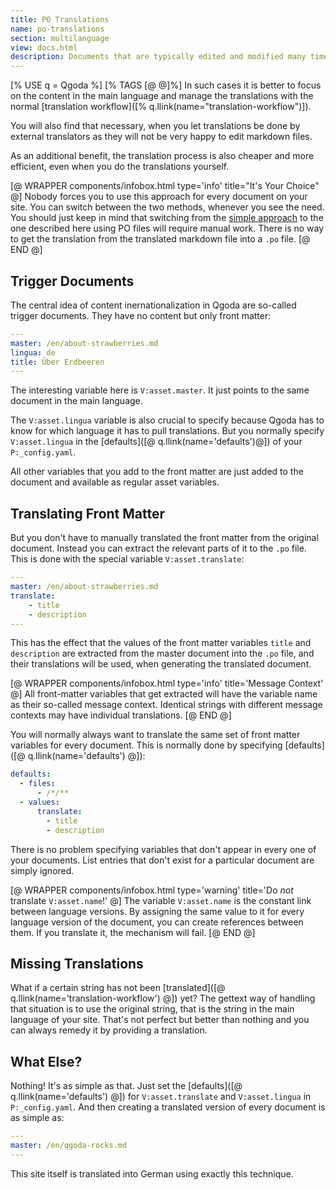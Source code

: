 ```yaml
---
title: PO Translations 
name: po-translations 
section: multilanguage
view: docs.html
description: Documents that are typically edited and modified many times during their life-cycle should better be translated in manageable chunks using a sophisticated translation workflow with a professional toolset.
---
```

[% USE q = Qgoda %]
[% TAGS [@ @]%]
In such cases it is better to focus on the content in 
the main language and manage the translations with the 
normal
[translation workflow]([% q.llink(name="translation-workflow")]).

You will also find that necessary, when you let 
translations be done by external translators as they 
will not be very happy to edit markdown files.

As an additional benefit, the translation process is 
also cheaper and more efficient, even when you do the
translations yourself.

[@ WRAPPER components/infobox.html
           type='info' title="It's Your Choice" @]
Nobody forces you to use this approach for every document on your site. You
can switch between the two methods, whenever you see the need. You should
just keep in mind that switching from the
<a href="[@ q.llink(name='simple-content-translation') @]">simple
approach</a> to the one described here using PO files will require manual work.
There is no way to get the translation from the translated markdown file into a
`.po` file.
[@ END @]

## Trigger Documents

The central idea of content inernationalization in Qgoda are so-called trigger documents.  They have no content 
but only <q-term>front matter</q-term>:

```yaml
---
master: /en/about-strawberries.md
lingua: de
title: Über Erdbeeren
---
```

The interesting variable here is `V:asset.master`. It just
points to the same document in the main language.

The `V:asset.lingua` variable is also crucial to specify because Qgoda has to
know for which language it has to pull translations. But you normally specify
`V:asset.lingua` in the [defaults]([@ q.llink(name='defaults')@])
of your `P:_config.yaml`.

All other variables that you add to the front matter are
just added to the document and available as regular
asset variables.

## Translating Front Matter

But you don't have to manually translated the front
matter from the original document. Instead you can
extract the relevant parts of it to the `.po`
file.  This is done with the special variable
`V:asset.translate`:

```yaml
---
master: /en/about-strawberries.md
translate:
    - title
    - description
---
```

This has the effect that the values of the front matter 
variables `title` and `description` are extracted from
the master document into the `.po` file, and their 
translations will be used, when generating the 
translated document.

[@ WRAPPER components/infobox.html
           type='info' title='Message Context' @]
All front-matter variables that get extracted will have the variable name
as their so-called message context. Identical strings with different 
message contexts may have individual translations.
[@ END @]

You will normally always want to translate the same set of front matter
variables for every document. This is normally done by specifying
[defaults]([@ q.llink(name='defaults') @]):

```yaml
defaults:
  - files:
      - /*/**
  - values:
      translate:
        - title
        - description
```

There is no problem specifying variables that don't appear in every one of
your documents. List entries that don't exist for a particular document are
simply ignored.

[@ WRAPPER components/infobox.html
           type='warning' title='Do <em>not</em> translate <code>V:asset.name</code>!' @]
The variable <code>V:asset.name</code> is the constant link between language
versions. By assigning the same value to it for every language version of the
document, you can create references between them. If you translate it, the
mechanism will fail.
[@ END @]

## Missing Translations

What if a certain string has not been 
[translated]([@ q.llink(name='translation-workflow') @]) yet? The gettext way of
handling that situation is to use the original string, that is the string
in the main language of your site. That's not perfect but better than nothing
and you can always remedy it by providing a translation.

## What Else?

Nothing! It's as simple as that. Just set the
[defaults]([@ q.llink(name='defaults') @]) for `V:asset.translate` and
`V:asset.lingua` in `P:_config.yaml`. And then creating a translated version
of every document is as simple as:

```yaml
---
master: /en/qgoda-rocks.md
---
```

This site itself is translated into German using exactly this technique.